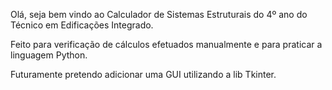 Olá, seja bem vindo ao Calculador de Sistemas Estruturais do 4º ano do Técnico em Edificações Integrado.

Feito para verificação de cálculos efetuados manualmente e para praticar a linguagem Python.

Futuramente pretendo adicionar uma GUI utilizando a lib Tkinter.